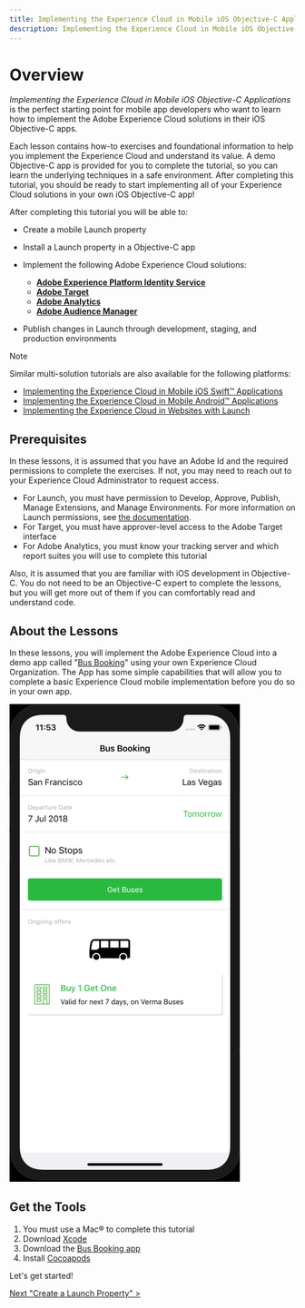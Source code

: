 ```yaml
---
title: Implementing the Experience Cloud in Mobile iOS Objective-C Applications
description: Implementing the Experience Cloud in Mobile iOS Objective-C Applications is the perfect starting point for mobile app developers who want to learn how to implement the Adobe Experience Cloud solutions in their mobile iOS Objective-C apps.
---
```


# Overview

_Implementing the Experience Cloud in Mobile iOS Objective-C Applications_ is the perfect starting point for mobile app developers who want to learn how to implement the Adobe Experience Cloud solutions in their iOS Objective-C apps.

Each lesson contains how-to exercises and foundational information to help you implement the Experience Cloud and understand its value.  A demo Objective-C app is provided for you to complete the tutorial, so you can learn the underlying techniques in a safe environment. After completing this tutorial, you should be ready to start implementing all of your Experience Cloud solutions in your own iOS Objective-C app!

After completing this tutorial you will be able to:

* Create a mobile Launch property

* Install a Launch property in a Objective-C app

* Implement the following Adobe Experience Cloud solutions:
  * **[Adobe Experience Platform Identity Service](id-service.md)**
  * **[Adobe Target](target.md)**
  * **[Adobe Analytics](analytics.md)**
  * **[Adobe Audience Manager](audience-manager.md)**

* Publish changes in Launch through development, staging, and production environments

>[!NOTE]
>
>Similar multi-solution tutorials are also available for the following platforms:
>
>* [Implementing the Experience Cloud in Mobile iOS Swift&trade; Applications](/help/mobile-ios-swift-implementation/index.md)
>* [Implementing the Experience Cloud in Mobile Android&trade; Applications](/help/mobile-android-implementation/index.md)
>* [Implementing the Experience Cloud in Websites with Launch](/help/website-implementation/index.md)

## Prerequisites

In these lessons, it is assumed that you have an Adobe Id and the required permissions to complete the exercises. If not, you may need to reach out to your Experience Cloud Administrator to request access.

* For Launch, you must have permission to Develop, Approve, Publish, Manage Extensions, and Manage Environments. For more information on Launch permissions, see [the documentation](https://docs.adobe.com/content/help/en/launch/using/reference/admin/user-permissions.html).
* For Target, you must have approver-level access to the Adobe Target interface
* For Adobe Analytics, you must know your tracking server and which report suites you will use to complete this tutorial

Also, it is assumed that you are familiar with iOS development in Objective-C. You do not need to be an Objective-C expert to complete the lessons, but you will get more out of them if you can comfortably read and understand code.

## About the Lessons

In these lessons, you will implement the Adobe Experience Cloud into a demo app called "[Bus Booking](https://github.com/Adobe-Marketing-Cloud/busbooking-mobileapps)" using your own Experience Cloud Organization. The App has some simple capabilities that will allow you to complete a basic Experience Cloud mobile implementation before you do so in your own app.

[![Bus Booking App](images/mobile-busBookingApp.png)](https://github.com/Adobe-Marketing-Cloud/busbooking-mobileapps)

## Get the Tools

1. You must use a Mac&reg; to complete this tutorial
1. Download [Xcode](https://developer.apple.com/xcode/)
1. Download the [Bus Booking app](https://github.com/Adobe-Marketing-Cloud/busbooking-mobileapps)
1. Install [Cocoapods](https://guides.cocoapods.org/using/getting-started.html)

Let's get started!

[Next "Create a Launch Property" >](launch-create-a-property.md)
